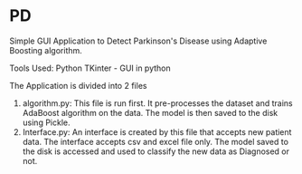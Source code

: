 # PD
Simple GUI Application to Detect Parkinson's Disease using Adaptive Boosting algorithm.

Tools Used:
Python
TKinter - GUI in python

The Application is divided into 2 files

1) algorithm.py:
                This file is run first. It pre-processes the dataset and trains AdaBoost algorithm on the data.
                The model is then saved to the disk using Pickle.
2) Interface.py:
                An interface is created by this file that accepts new patient data. The interface accepts csv and excel file only.
                The model saved to the disk is accessed and used to classify the new data as Diagnosed or not.

